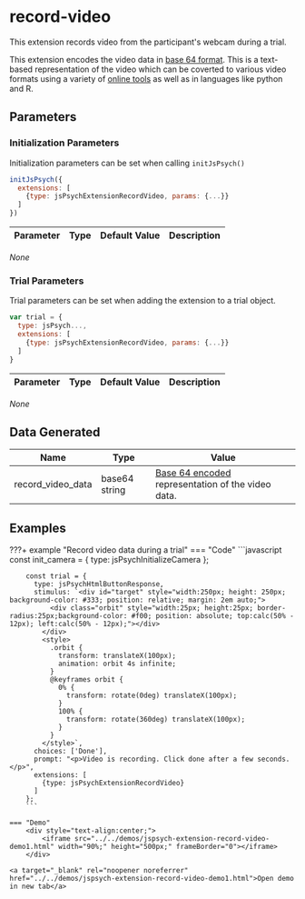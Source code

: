 # record-video

This extension records video from the participant's webcam during a trial. 

This extension encodes the video data in [base 64 format](https://developer.mozilla.org/en-US/docs/Glossary/Base64). 
This is a text-based representation of the video which can be coverted to various video formats using a variety of [online tools](https://www.google.com/search?q=base64+video+decoder) as well as in languages like python and R.

## Parameters

### Initialization Parameters

Initialization parameters can be set when calling `initJsPsych()`

```js
initJsPsych({
  extensions: [
    {type: jsPsychExtensionRecordVideo, params: {...}}
  ]
})
```

Parameter | Type | Default Value | Description
----------|------|---------------|------------
*None*

### Trial Parameters

Trial parameters can be set when adding the extension to a trial object.

```js
var trial = {
  type: jsPsych...,
  extensions: [
    {type: jsPsychExtensionRecordVideo, params: {...}}
  ]
}
```

Parameter | Type | Default Value | Description
----------|------|---------------|------------
*None*

## Data Generated

Name | Type | Value
-----|------|------
record_video_data | base64 string | [Base 64 encoded](https://developer.mozilla.org/en-US/docs/Glossary/Base64) representation of the video data.

## Examples

???+ example "Record video data during a trial"
    === "Code"
        ```javascript
        const init_camera = {
          type: jsPsychInitializeCamera
        };

        const trial = {
          type: jsPsychHtmlButtonResponse,
          stimulus: `<div id="target" style="width:250px; height: 250px; background-color: #333; position: relative; margin: 2em auto;">
              <div class="orbit" style="width:25px; height:25px; border-radius:25px;background-color: #f00; position: absolute; top:calc(50% - 12px); left:calc(50% - 12px);"></div>
            </div>
            <style>
              .orbit {
                transform: translateX(100px);
                animation: orbit 4s infinite;
              }
              @keyframes orbit {
                0% {
                  transform: rotate(0deg) translateX(100px);
                }
                100% {
                  transform: rotate(360deg) translateX(100px);
                }
              }
            </style>`,
          choices: ['Done'],
          prompt: "<p>Video is recording. Click done after a few seconds.</p>",
          extensions: [
            {type: jsPsychExtensionRecordVideo}
          ]
        };
        ```
        
    === "Demo"
        <div style="text-align:center;">
            <iframe src="../../demos/jspsych-extension-record-video-demo1.html" width="90%;" height="500px;" frameBorder="0"></iframe>
        </div>

    <a target="_blank" rel="noopener noreferrer" href="../../demos/jspsych-extension-record-video-demo1.html">Open demo in new tab</a>